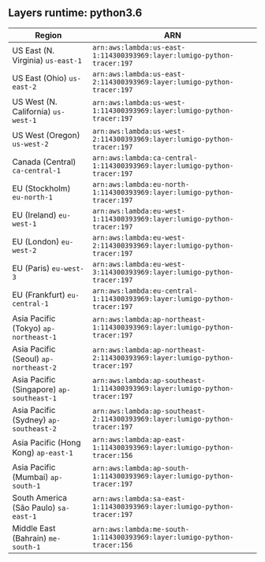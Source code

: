 Layers runtime: python3.6
----
| Region | ARN |
| --- | --- |
|US East (N. Virginia)  `us-east-1`|`arn:aws:lambda:us-east-1:114300393969:layer:lumigo-python-tracer:197`|
|US East (Ohio)  `us-east-2`|`arn:aws:lambda:us-east-2:114300393969:layer:lumigo-python-tracer:197`|
|US West (N. California)  `us-west-1`|`arn:aws:lambda:us-west-1:114300393969:layer:lumigo-python-tracer:197`|
|US West (Oregon)  `us-west-2`|`arn:aws:lambda:us-west-2:114300393969:layer:lumigo-python-tracer:197`|
|Canada (Central)  `ca-central-1`|`arn:aws:lambda:ca-central-1:114300393969:layer:lumigo-python-tracer:197`|
|EU (Stockholm)  `eu-north-1`|`arn:aws:lambda:eu-north-1:114300393969:layer:lumigo-python-tracer:197`|
|EU (Ireland)  `eu-west-1`|`arn:aws:lambda:eu-west-1:114300393969:layer:lumigo-python-tracer:197`|
|EU (London)  `eu-west-2`|`arn:aws:lambda:eu-west-2:114300393969:layer:lumigo-python-tracer:197`|
|EU (Paris)  `eu-west-3`|`arn:aws:lambda:eu-west-3:114300393969:layer:lumigo-python-tracer:197`|
|EU (Frankfurt)  `eu-central-1`|`arn:aws:lambda:eu-central-1:114300393969:layer:lumigo-python-tracer:197`|
|Asia Pacific (Tokyo)  `ap-northeast-1`|`arn:aws:lambda:ap-northeast-1:114300393969:layer:lumigo-python-tracer:197`|
|Asia Pacific (Seoul)  `ap-northeast-2`|`arn:aws:lambda:ap-northeast-2:114300393969:layer:lumigo-python-tracer:197`|
|Asia Pacific (Singapore)  `ap-southeast-1`|`arn:aws:lambda:ap-southeast-1:114300393969:layer:lumigo-python-tracer:197`|
|Asia Pacific (Sydney)  `ap-southeast-2`|`arn:aws:lambda:ap-southeast-2:114300393969:layer:lumigo-python-tracer:197`|
|Asia Pacific (Hong Kong)  `ap-east-1`|`arn:aws:lambda:ap-east-1:114300393969:layer:lumigo-python-tracer:156`|
|Asia Pacific (Mumbai)  `ap-south-1`|`arn:aws:lambda:ap-south-1:114300393969:layer:lumigo-python-tracer:197`|
|South America (São Paulo)  `sa-east-1`|`arn:aws:lambda:sa-east-1:114300393969:layer:lumigo-python-tracer:197`|
|Middle East (Bahrain)  `me-south-1`|`arn:aws:lambda:me-south-1:114300393969:layer:lumigo-python-tracer:156`|
